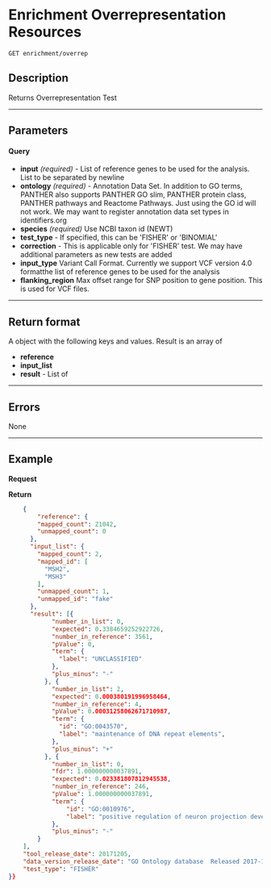 # Enrichment Overrepresentation Resources

    GET enrichment/overrep

## Description
Returns Overrepresentation Test

***

## Parameters

#### Query
- **input** _(required)_ - List of reference genes to be used for the analysis.  List to be separated by newline
- **ontology** _(required)_ - Annotation Data Set. In addition to GO terms, PANTHER also supports PANTHER GO slim, PANTHER protein class, PANTHER pathways and Reactome Pathways.  Just using the GO id will not work.  We may want to register annotation data set types in identifiers.org
- **species**  _(required)_ Use NCBI taxon id (NEWT)
- **test_type** - If specified, this can be 'FISHER' or 'BINOMIAL' 
- **correction** - This is applicable only for 'FISHER' test.  We may have additional parameters as new tests are added
- **input_type**  Variant Call Format. Currently we support VCF version 4.0 formatthe list of reference genes to be used for the analysis
- **flanking_region** Max offset range for SNP position to gene position.  This is used for VCF files.

***

## Return format
A object with the following keys and values. Result is an array of

- **reference**
- **input_list**
- **result** -  List of 

***

## Errors
None

***

## Example
**Request**


**Return** 
``` json
    {
        "reference": {
        "mapped_count": 21042,
        "unmapped_count": 0
      },
      "input_list": {
        "mapped_count": 2,
        "mapped_id": [
          "MSH2",
          "MSH3"
        ],
        "unmapped_count": 1,
        "unmapped_id": "fake"
      },
      "result": [{
            "number_in_list": 0,
            "expected": 0.3384659252922726,
            "number_in_reference": 3561,
            "pValue": 0,
            "term": {
              "label": "UNCLASSIFIED"
            },
            "plus_minus": "-"
          }, {
            "number_in_list": 2,
            "expected": 0.000380191996958464,
            "number_in_reference": 4,
            "pValue": 0.00031258062671710987,
            "term": {
              "id": "GO:0043570",
              "label": "maintenance of DNA repeat elements",
            },
            "plus_minus": "+"
          }, {
            "number_in_list": 0,
            "fdr": 1.000000000037891,
            "expected": 0.023381807812945538,
            "number_in_reference": 246,
            "pValue": 1.000000000037891,
            "term": {
                "id": "GO:0010976",
                "label": "positive regulation of neuron projection development"
            },
            "plus_minus": "-"
        }
    ],
    "tool_release_date": 20171205,
    "data_version_release_date": "GO Ontology database  Released 2017-11-28",
    "test_type": "FISHER"
}}
```
